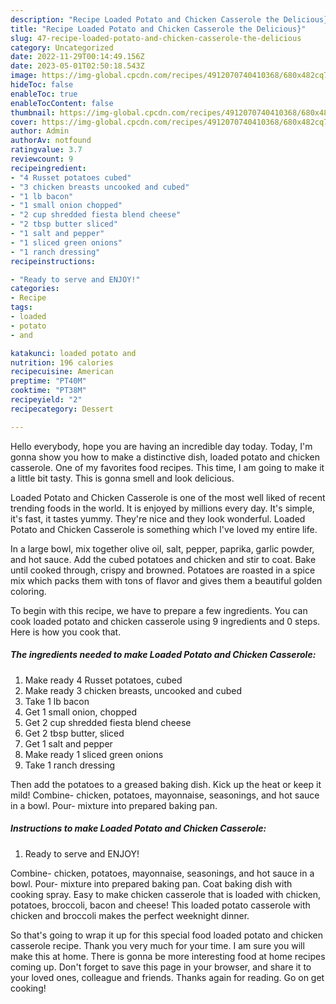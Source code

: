 ```yaml
---
description: "Recipe Loaded Potato and Chicken Casserole the Delicious}"
title: "Recipe Loaded Potato and Chicken Casserole the Delicious}"
slug: 47-recipe-loaded-potato-and-chicken-casserole-the-delicious
category: Uncategorized
date: 2022-11-29T00:14:49.156Z
date: 2023-05-01T02:50:18.543Z
image: https://img-global.cpcdn.com/recipes/4912070740410368/680x482cq70/loaded-potato-and-chicken-casserole-recipe-main-photo.jpg
hideToc: false
enableToc: true
enableTocContent: false
thumbnail: https://img-global.cpcdn.com/recipes/4912070740410368/680x482cq70/loaded-potato-and-chicken-casserole-recipe-main-photo.jpg
cover: https://img-global.cpcdn.com/recipes/4912070740410368/680x482cq70/loaded-potato-and-chicken-casserole-recipe-main-photo.jpg
author: Admin
authorAv: notfound
ratingvalue: 3.7
reviewcount: 9
recipeingredient:
- "4 Russet potatoes cubed"
- "3 chicken breasts uncooked and cubed"
- "1 lb bacon"
- "1 small onion chopped"
- "2 cup shredded fiesta blend cheese"
- "2 tbsp butter sliced"
- "1 salt and pepper"
- "1 sliced green onions"
- "1 ranch dressing"
recipeinstructions:

- "Ready to serve and ENJOY!"
categories:
- Recipe
tags:
- loaded
- potato
- and

katakunci: loaded potato and 
nutrition: 196 calories
recipecuisine: American
preptime: "PT40M"
cooktime: "PT38M"
recipeyield: "2"
recipecategory: Dessert

---
```



Hello everybody, hope you are having an incredible day today. Today, I'm gonna show you how to make a distinctive dish, loaded potato and chicken casserole. One of my favorites food recipes. This time, I am going to make it a little bit tasty. This is gonna smell and look delicious.

Loaded Potato and Chicken Casserole is one of the most well liked of recent trending foods in the world. It is enjoyed by millions every day. It's simple, it's fast, it tastes yummy. They're nice and they look wonderful. Loaded Potato and Chicken Casserole is something which I've loved my entire life.

In a large bowl, mix together olive oil, salt, pepper, paprika, garlic powder, and hot sauce. Add the cubed potatoes and chicken and stir to coat. Bake until cooked through, crispy and browned. Potatoes are roasted in a spice mix which packs them with tons of flavor and gives them a beautiful golden coloring.


To begin with this recipe, we have to prepare a few ingredients. You can cook loaded potato and chicken casserole using 9 ingredients and 0 steps. Here is how you cook that.

<!--inarticleads1-->

##### The ingredients needed to make Loaded Potato and Chicken Casserole:

1. Make ready 4 Russet potatoes, cubed
1. Make ready 3 chicken breasts, uncooked and cubed
1. Take 1 lb bacon
1. Get 1 small onion, chopped
1. Get 2 cup shredded fiesta blend cheese
1. Get 2 tbsp butter, sliced
1. Get 1 salt and pepper
1. Make ready 1 sliced green onions
1. Take 1 ranch dressing


Then add the potatoes to a greased baking dish. Kick up the heat or keep it mild! Combine- chicken, potatoes, mayonnaise, seasonings, and hot sauce in a bowl. Pour- mixture into prepared baking pan. 

<!--inarticleads2-->

##### Instructions to make Loaded Potato and Chicken Casserole:


1. Ready to serve and ENJOY!

Combine- chicken, potatoes, mayonnaise, seasonings, and hot sauce in a bowl. Pour- mixture into prepared baking pan. Coat baking dish with cooking spray. Easy to make chicken casserole that is loaded with chicken, potatoes, broccoli, bacon and cheese! This loaded potato casserole with chicken and broccoli makes the perfect weeknight dinner. 

So that's going to wrap it up for this special food loaded potato and chicken casserole recipe. Thank you very much for your time. I am sure you will make this at home. There is gonna be more interesting food at home recipes coming up. Don't forget to save this page in your browser, and share it to your loved ones, colleague and friends. Thanks again for reading. Go on get cooking!
